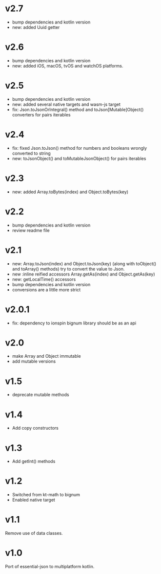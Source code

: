# v2.7

+ bump dependencies and kotlin version
+ new: added Uuid getter

# v2.6

+ bump dependencies and kotlin version
+ new: added iOS, macOS, tvOS and watchOS platforms.

# v2.5

+ bump dependencies and kotlin version
+ new: added several native targets and wasm-js target
+ fix: Json.toJsonOrIntegral() method and toJson[Mutable]Object() converters for pairs iterables

# v2.4

+ fix: fixed Json.toJson() method for numbers and booleans wrongly converted to string
+ new: toJsonObject() and toMutableJsonObject() for pairs iterables

# v2.3

+ new: added Array.toBytes(index) and Object.toBytes(key) 

# v2.2

+ bump dependencies and kotlin version
+ review readme file

# v2.1

+ new: Array.toJson(index) and Object.toJson(key) (along with toObject() and toArray() methods) try to convert the value to Json.
+ new :inline reified accessors Array.getAs<T>(index) and Object.getAs<T>(key)
+ new: getLocalTime() accessors
+ bump dependencies and kotlin version
+ conversions are a little more strict

# v2.0.1

+ fix: dependency to ionspin bignum library should be as an api

# v2.0

+ make Array and Object immutable
+ add mutable versions

# v1.5

+ deprecate mutable methods

# v1.4

+ Add copy constructors

# v1.3

+ Add getInt() methods

# v1.2

+ Switched from kt-math to bignum
+ Enabled native target

# v1.1

Remove use of data classes.

# v1.0

Port of essential-json to multiplatform kotlin.
